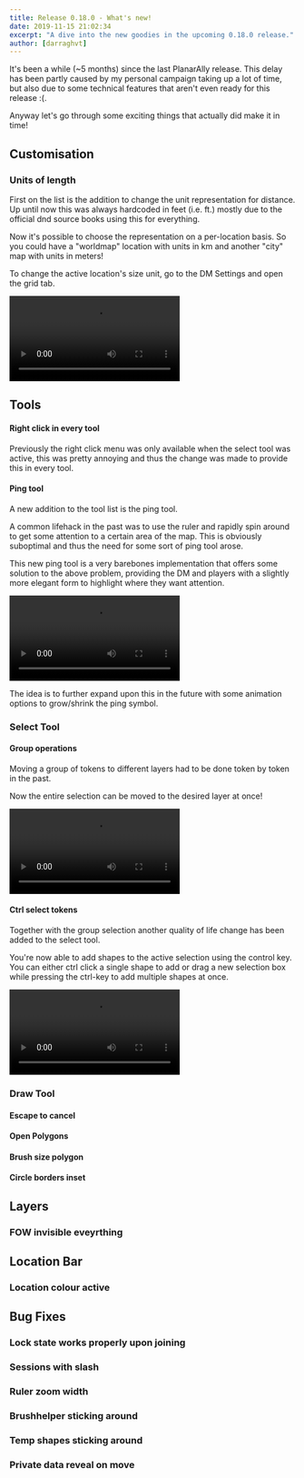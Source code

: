 ```yaml
---
title: Release 0.18.0 - What's new!
date: 2019-11-15 21:02:34
excerpt: "A dive into the new goodies in the upcoming 0.18.0 release."
author: [darraghvt]
---
```


It's been a while (~5 months) since the last PlanarAlly release.  This delay has been partly caused by my personal campaign taking up a lot of time, but also due to some technical features that aren't even ready for this release :(.

Anyway let's go through some exciting things that actually did make it in time!

## Customisation

### Units of length

First on the list is the addition to change the unit representation for distance.  Up until now this was always hardcoded in feet (i.e. ft.) mostly due to the official dnd source books using this for everything.

Now it's possible to choose the representation on a per-location basis.  So you could have a "worldmap" location with units in km and another "city" map with units in meters!

To change the active location's size unit, go to the DM Settings and open the grid tab.

<video src="/assets/0.18.0/size-units.webm" type="video/webm" autoplay loop></video>

## Tools

#### Right click in every tool

Previously the right click menu was only available when the select tool was active, this was pretty annoying and thus the change was made to provide this in every tool.

#### Ping tool

A new addition to the tool list is the ping tool.

A common lifehack in the past was to use the ruler and rapidly spin around to get some attention to a certain area of the map.  This is obviously suboptimal and thus the need for some sort of ping tool arose.

This new ping tool is a very barebones implementation that offers some solution to the above problem, providing the DM and players with a slightly more elegant form to highlight where they want attention.

<video src="/assets/0.18.0/ping-tool.webm" type="video/webm" autoplay loop></video>

The idea is to further expand upon this in the future with some animation options to grow/shrink the ping symbol.

### Select Tool

#### Group operations

Moving a group of tokens to different layers had to be done token by token in the past.

Now the entire selection can be moved to the desired layer at once!

<video src="/assets/0.18.0/group-select.webm" type="video/webm" autoplay loop></video>

#### Ctrl select tokens

Together with the group selection another quality of life change has been added to the select tool.

You're now able to add shapes to the active selection using the control key.  You can either ctrl click a single shape to add or drag a new selection box while pressing the ctrl-key to add multiple shapes at once.

<video src="/assets/0.18.0/ctrl-select.webm" type="video/webm" autoplay loop></video>

### Draw Tool

#### Escape to cancel

#### Open Polygons

#### Brush size polygon

#### Circle borders inset

## Layers

### FOW invisible eveyrthing

## Location Bar

### Location colour active

## Bug Fixes

### Lock state works properly upon joining

### Sessions with slash

### Ruler zoom width

### Brushhelper sticking around

### Temp shapes sticking around

### Private data reveal on move